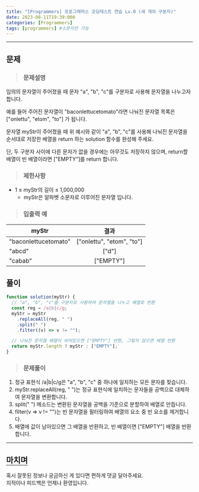 ```yaml
---
title: "[Programmers] 프로그래머스 코딩테스트 연습 Lv.0 (세 개의 구분자)"
date: 2023-08-11T19:39:000
categories: [Programmers]
tags: [programmers] #소문자만 가능
---
```


---

## <b>문제</b>

<h3><blockquote>문제설명
</blockquote></h3>

임의의 문자열이 주어졌을 때 문자 "a", "b", "c"를 구분자로 사용해 문자열을 나누고자 합니다.

예를 들어 주어진 문자열이 "baconlettucetomato"라면 나눠진 문자열 목록은 ["onlettu", "etom", "to"] 가 됩니다.

문자열 myStr이 주어졌을 때 위 예시와 같이 "a", "b", "c"를 사용해 나눠진 문자열을 순서대로 저장한 배열을 return 하는 solution 함수를 완성해 주세요.

단, 두 구분자 사이에 다른 문자가 없을 경우에는 아무것도 저장하지 않으며, return할 배열이 빈 배열이라면 ["EMPTY"]를 return 합니다.

<h3><blockquote>제한사항
</blockquote></h3>

- 1 ≤ myStr의 길이 ≤ 1,000,000
  - myStr은 알파벳 소문자로 이루어진 문자열 입니다.

<h3><blockquote>입출력 예
</blockquote></h3>

| myStr                |           결과            |
| -------------------- | :-----------------------: |
| "baconlettucetomato" | ["onlettu", "etom", "to"] |
| "abcd"               |           ["d"]           |
| "cabab"              |         ["EMPTY"]         |

## <b>풀이</b>

```js
function solution(myStr) {
  // "a", "b", "c"를 구분자로 사용하여 문자열을 나누고 배열로 반환
  const reg = /a|b|c/g;
  myStr = myStr
    .replaceAll(reg, " ")
    .split(" ")
    .filter((v) => v != "");

  // 나눠진 문자열 배열이 비어있으면 ["EMPTY"] 반환, 그렇지 않으면 배열 반환
  return myStr.length ? myStr : ["EMPTY"];
}
```

<h3><blockquote>문제풀이</blockquote></h3>

1. 정규 표현식 /a|b|c/g은 "a", "b", "c" 중 하나에 일치하는 모든 문자를 찾습니다.
2. myStr.replaceAll(reg, " ")는 정규 표현식에 일치하는 문자들을 공백으로 대체하여 문자열을 변환합니다.
3. split(" ") 메소드는 변환된 문자열을 공백을 기준으로 분할하여 배열로 만듭니다.
4. filter(v => v != "")는 빈 문자열을 필터링하여 배열의 요소 중 빈 요소를 제거합니다.
5. 배열에 값이 남아있으면 그 배열을 반환하고, 빈 배열이면 ["EMPTY"] 배열을 반환합니다.

---

## <b style="border-bottom:2px solid gray"><b>마치며</b></b>

<P>혹시 잘못된 정보나 궁금하신 게 있다면 편하게 댓글 달아주세요.<br/>
지적이나 피드백은 언제나 환영입니다.</p>
